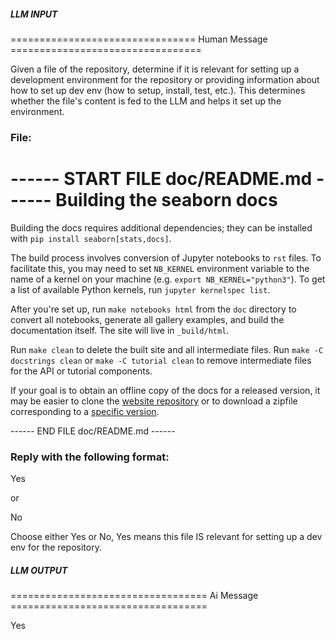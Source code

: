 ##### LLM INPUT #####
================================ Human Message =================================

Given a file of the repository, determine if it is relevant for setting up a development environment for the repository or providing information about how to set up dev env (how to setup, install, test, etc.). This determines whether the file's content is fed to the LLM and helps it set up the environment.

### File:
------ START FILE doc/README.md ------
Building the seaborn docs
=========================

Building the docs requires additional dependencies; they can be installed with `pip install seaborn[stats,docs]`.

The build process involves conversion of Jupyter notebooks to `rst` files. To facilitate this, you may need to set `NB_KERNEL` environment variable to the name of a kernel on your machine (e.g. `export NB_KERNEL="python3"`). To get a list of available Python kernels, run `jupyter kernelspec list`.

After you're set up, run `make notebooks html` from the `doc` directory to convert all notebooks, generate all gallery examples, and build the documentation itself. The site will live in `_build/html`.

Run `make clean` to delete the built site and all intermediate files. Run `make -C docstrings clean` or `make -C tutorial clean` to remove intermediate files for the API or tutorial components.

If your goal is to obtain an offline copy of the docs for a released version, it may be easier to clone the [website repository](https://github.com/seaborn/seaborn.github.io) or to download a zipfile corresponding to a [specific version](https://github.com/seaborn/seaborn.github.io/tags).

------ END FILE doc/README.md ------

### Reply with the following format:

<rel>Yes</rel>

or

<rel>No</rel>

Choose either Yes or No, Yes means this file IS relevant for setting up a dev env for the repository.

##### LLM OUTPUT #####
================================== Ai Message ==================================

<rel>Yes</rel>